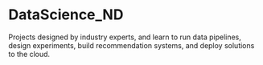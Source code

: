 # DataScience_ND
Projects designed by industry experts, and learn to run data pipelines, design experiments, build recommendation systems, and deploy solutions to the cloud.
